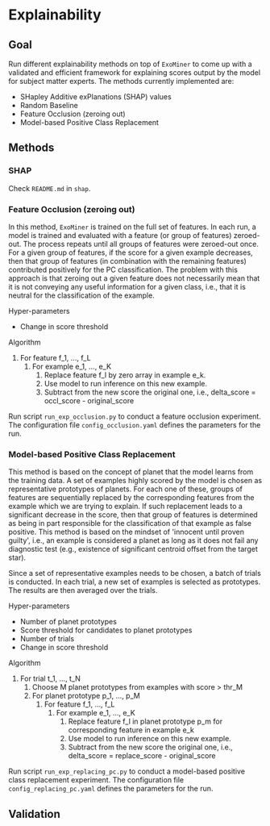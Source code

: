 # Explainability

## Goal
Run different explainability methods on top of `ExoMiner` to come up with a validated and efficient framework for 
explaining scores output by the model for subject matter experts. The methods currently implemented are:
- SHapley Additive exPlanations (SHAP) values
- Random Baseline
- Feature Occlusion (zeroing out)
- Model-based Positive Class Replacement

## Methods

### SHAP
Check `README.md` in `shap`.

### Feature Occlusion (zeroing out) 
In this method, `ExoMiner` is trained on the full set of features. In each run, a model is trained and evaluated with a 
feature (or group of features) zeroed-out. The process repeats until all groups of features were zeroed-out once. For a 
given group of features, if the score for a given example decreases, then that group of features (in combination with 
the remaining features) contributed positively for the PC classification. The problem with this approach is that zeroing 
out a given feature does not necessarily mean that it is not conveying any useful information for a given class, 
i.e., that it is neutral for the classification of the example.

Hyper-parameters
- Change in score threshold

Algorithm
1. For feature f_1, ..., f_L
      1. For example e_1, ..., e_K
         1. Replace feature f_l by zero array in example e_k.
         2. Use model to run inference on this new example.
         3. Subtract from the new score the original one, i.e., delta_score = occl_score - original_score

Run script `run_exp_occlusion.py` to conduct a feature occlusion experiment. The configuration file 
`config_occlusion.yaml` defines the parameters for the run.

### Model-based Positive Class Replacement
This method is based on the concept of planet that the model learns from the training data. A set of examples highly 
scored by the model is chosen as representative prototypes of planets. For each one of these, groups of features are 
sequentially replaced by the corresponding features from the example which we are trying to explain. If such replacement
leads to a significant decrease in the score, then that group of features is determined as being in part responsible 
for the classification of that example as false positive. This method is based on the mindset of 'innocent until proven 
guilty', i.e., an example is considered a planet as long as it does not fail any diagnostic test (e.g., existence of 
significant centroid offset from  the target star).

Since a set of representative examples needs to be chosen, a batch of trials is conducted. In each trial, a new set of 
examples is selected as prototypes. The results are then averaged over the trials.

Hyper-parameters
- Number of planet prototypes
- Score threshold for candidates to planet prototypes
- Number of trials
- Change in score threshold

Algorithm
1. For trial t_1, ..., t_N
   1. Choose M planet prototypes from examples with score > thr_M
   2. For planet prototype p_1, ..., p_M 
      1. For feature f_1, ..., f_L
            1. For example e_1, ..., e_K
               1. Replace feature f_l in planet prototype p_m for corresponding feature in example e_k
               2. Use model to run inference on this new example.
               3. Subtract from the new score the original one, i.e., delta_score = replace_score - original_score

Run script `run_exp_replacing_pc.py` to conduct a model-based positive class replacement experiment. The configuration 
file `config_replacing_pc.yaml` defines the parameters for the run.

## Validation
